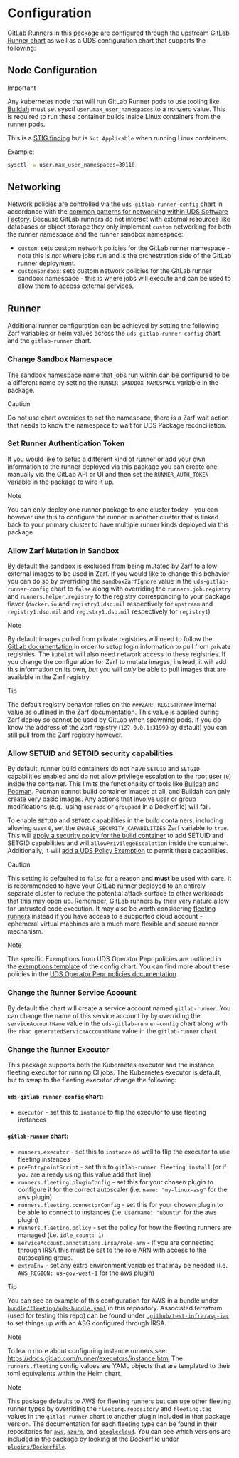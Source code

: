 # Configuration

GitLab Runners in this package are configured through the upstream [GitLab Runner chart](https://docs.gitlab.com/runner/install/kubernetes.html) as well as a UDS configuration chart that supports the following:

## Node Configuration

> [!IMPORTANT]
> Any kubernetes node that will run GitLab Runner pods to use tooling like [Buildah](https://buildah.io/) must set sysctl `user.max_user_namespaces` to a nonzero value. This is required to run these container builds inside Linux containers from the runner pods.
>
> This is a [STIG finding](https://www.stigviewer.com/stig/red_hat_enterprise_linux_9/2023-09-13/finding/V-257816) but is `Not Applicable` when running Linux containers.

Example:
```bash
sysctl -w user.max_user_namespaces=30110
```

## Networking

Network policies are controlled via the `uds-gitlab-runner-config` chart in accordance with the [common patterns for networking within UDS Software Factory](https://github.com/defenseunicorns/uds-software-factory/blob/main/docs/networking.md).  Because GitLab runners do not interact with external resources like databases or object storage they only implement `custom` networking for both the runner namespace and the runner sandbox namespace:

- `custom`: sets custom network policies for the GitLab runner namespace - note this is _not_ where jobs run and is the orchestration side of the GitLab runner deployment.
- `customSandbox`: sets custom network policies for the GitLab runner sandbox namespace - this is where jobs will execute and can be used to allow them to access external services.

## Runner

Additional runner configuration can be achieved by setting the following Zarf variables or helm values across the `uds-gitlab-runner-config` chart and the `gitlab-runner` chart.

### Change Sandbox Namespace

The sandbox namespace name that jobs run within can be configured to be a different name by setting the `RUNNER_SANDBOX_NAMESPACE` variable in the package.

> [!CAUTION]
> Do not use chart overrides to set the namespace, there is a Zarf wait action that needs to know the namespace to wait for UDS Package reconciliation.

### Set Runner Authentication Token

If you would like to setup a different kind of runner or add your own information to the runner deployed via this package you can create one manually via the GitLab API or UI and then set the `RUNNER_AUTH_TOKEN` variable in the package to wire it up.

> [!NOTE]
> You can only deploy one runner package to one cluster today - you can however use this to configure the runner in another cluster that is linked back to your primary cluster to have multiple runner kinds deployed via this package.

### Allow Zarf Mutation in Sandbox

By default the sandbox is excluded from being mutated by Zarf to allow external images to be used in Zarf.  If you would like to change this behavior you can do so by overriding the `sandboxZarfIgnore` value in the `uds-gitlab-runner-config` chart to `false` along with overriding the `runners.job.registry` and `runners.helper.registry` to the registry corresponding to your package flavor (`docker.io` and `registry1.dso.mil` respectively for `upstream` and `registry1.dso.mil` and `registry1.dso.mil` respectively for `registry1`)

> [!NOTE]
> By default images pulled from private registries will need to follow the [GitLab documentation](https://docs.gitlab.com/ee/ci/docker/using_docker_images.html#access-an-image-from-a-private-container-registry) in order to setup login information to pull from private registries.  The `kubelet` will also need network access to these registries.  If you change the configuration for Zarf to mutate images, instead, it will add this information on its own, _but_ you will _only_ be able to pull images that are available in the Zarf registry.

> [!TIP]
> The default registry behavior relies on the `###ZARF_REGISTRY###` internal value as outlined in the [Zarf documentation](https://docs.zarf.dev/ref/values/#internal-values-zarf).  This value is applied during Zarf deploy so cannot be used by GitLab when spawning pods.  If you do know the address of the Zarf registry (`127.0.0.1:31999` by default) you can still pull from the Zarf registry however.

### Allow SETUID and SETGID security capabilities

By default, runner build containers do not have `SETUID` and `SETGID` capabilities enabled and do not allow privilege escalation to the root user (`0`) inside the container. This limits the functionality of tools like [Buildah](https://buildah.io/) and [Podman](https://podman.io/). Podman cannot build container images at all, and Buildah can only create very basic images. Any actions that involve user or group modifications (e.g., using `useradd` or `groupadd` in a Dockerfile) will fail.

To enable `SETUID` and `SETGID` capabilities in the build containers, including allowing user `0`, set the `ENABLE_SECURITY_CAPABILITIES` Zarf variable to `true`. This will [apply a security policy for the build container](https://docs.gitlab.com/runner/executors/kubernetes/#set-a-security-policy-for-the-container) to add SETUID and SETGID capabilities and will `allowPrivilegeEscalation` inside the container. Additionally, it will [add a UDS Policy Exemption](https://uds.defenseunicorns.com/core/configuration/uds-configure-policy-exemptions/) to permit these capabilities.

> [!CAUTION]
> This setting is defaulted to `false` for a reason and **must** be used with care.  It is recommended to have your GitLab runner deployed to an entirely separate cluster to reduce the potential attack surface to other workloads that this may open up.  Remember, GitLab runners by their very nature allow for untrusted code execution.  It may also be worth considering [fleeting runners](#change-the-runner-executor) instead if you have access to a supported cloud account - ephemeral virtual machines are a much more flexible and secure runner mechanism.

> [!NOTE]
> The specific Exemptions from UDS Operator Pepr policies are outlined in the [exemptions template](../chart/templates/uds-policy-exemptions.yaml) of the config chart.  You can find more about these policies in the [UDS Operator Pepr policies documentation](https://github.com/defenseunicorns/uds-core/blob/main/docs/reference/configuration/pepr-policies.md).

### Change the Runner Service Account

By default the chart will create a service account named `gitlab-runner`.  You can change the name of this service account by by overriding the `serviceAccountName` value in the `uds-gitlab-runner-config` chart along with the `rbac.generatedServiceAccountName` value in the `gitlab-runner` chart.

### Change the Runner Executor

This package supports both the Kubernetes executor and the instance fleeting executor for running CI jobs.  The Kubernetes executor is default, but to swap to the fleeting executor change the following:

#### `uds-gitlab-runner-config` chart:

- `executor` - set this to `instance` to flip the executor to use fleeting instances

#### `gitlab-runner` chart:

- `runners.executor` - set this to `instance` as well to flip the executor to use fleeting instances
- `preEntrypointScript` - set this to `gitlab-runner fleeting install` (or if you are already using this value add that line)
- `runners.fleeting.pluginConfig` - set this for your chosen plugin to configure it for the correct autoscaler (i.e. `name: "my-linux-asg"` for the aws plugin)
- `runners.fleeting.connectorConfig` - set this for your chosen plugin to be able to connect to instances (i.e. `username: "ubuntu"` for the aws plugin)
- `runners.fleeting.policy` - set the policy for how the fleeting runners are managed (i.e. 
      `idle_count: 1`)
- `serviceAccount.annotations.irsa/role-arn` - if you are connecting through IRSA this must be set to the role ARN with access to the autoscaling group.
- `extraEnv` - set any extra environment variables that may be needed (i.e. `AWS_REGION: us-gov-west-1` for the aws plugin)

> [!TIP]
> You can see an example of this configuration for AWS in a bundle under [`bundle/fleeting/uds-bundle.yaml`](../bundle/fleeting/uds-bundle.yaml) in this repository.  Associated terraform (used for testing this repo) can be found under [`.github/test-infra/asg-iac`](../.github/test-infra/asg-iac) to set things up with an ASG configured through IRSA.

> [!NOTE]
> To learn more about configuring instance runners see: https://docs.gitlab.com/runner/executors/instance.html  The `runners.fleeting` config values are YAML objects that are templated to their toml equivalents within the Helm chart.

> [!NOTE]
> This package defaults to AWS for fleeting runners but can use other fleeting runner types by overriding the `fleeting.repository` and `fleeting.tag` values in the `gitlab-runner` chart to another plugin included in that package version. The documentation for each fleeting type can be found in their repositories for [`aws`](https://gitlab.com/gitlab-org/fleeting/plugins/aws#fleeting-plugin-aws), [`azure`](https://gitlab.com/gitlab-org/fleeting/plugins/azure#fleeting-plugin-azure), and [`googlecloud`](https://gitlab.com/gitlab-org/fleeting/plugins/googlecloud#fleeting-plugin-for-google-cloud-platform-gcp).  You can see which versions are included in the package by looking at the Dockerfile under [`plugins/Dockerfile`](./plugins/Dockerfile).

